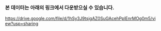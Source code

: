 ### 본 데이터는 아래의 링크에서 다운받으실 수 있습니다.

https://drive.google.com/file/d/1hSy3J9tsjgAZ0SuGAcehPplEnrMOg0m5/view?usp=sharing
